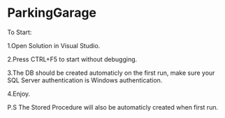 # ParkingGarage

To Start:

1.Open Solution in Visual Studio.

2.Press CTRL+F5 to start without debugging.

3.The DB should be created automaticly on the first run, make sure your SQL Server authentication is Windows authentication.

4.Enjoy.

P.S The Stored Procedure will also be automaticly created when first run.

